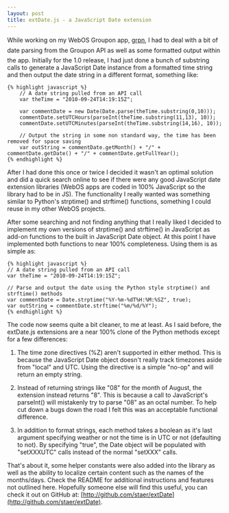 ```yaml
---
layout: post
title: extDate.js - a JavaScript Date extension
---
```


While working on my WebOS Groupon&#0153; app, 
[grpn](http://developer.palm.com/appredirect/?packageid=com.staersoft.grpn), 
I had to deal with a bit of date parsing from the Groupon&#0153; API as well 
as some formatted output within the app. Initially for the 1.0 release, I had 
just done a bunch of substring calls to generate a JavaScript Date instance 
from a formatted time string and then output the date string in a different 
format, something like:

    {% highlight javascript %}
		// A date string pulled from an API call
		var theTime = "2010-09-24T14:19:15Z";
		
		var commentDate = new Date(Date.parse(theTime.substring(0,10)));
		commentDate.setUTCHours(parseInt(theTime.substring(11,13), 10));
		commentDate.setUTCMinutes(parseInt(theTime.substring(14,16), 10));
		
		// Output the string in some non standard way, the time has been removed for space saving
		var outString = commentDate.getMonth() + "/" + commentDate.getDate() + "/" + commentDate.getFullYear();  
	{% endhighlight %}
	
After I had done this once or twice I decided it wasn't an optimal solution and 
did a quick search online to see if there were any good JavaScript date extension
libraries (WebOS apps are coded in 100% JavaScript so the library had to be in JS). 
The functionality I really wanted was something similar to Python's
strptime() and strftime() functions, something I could reuse in my other WebOS
projects.

After some searching and not finding anything that I really liked I decided to
implement my own versions of strptime() and strftime() in JavaScript as add-on 
functions to the built in JavaScript Date object. At this point I have implemented 
both functions to near 100% completeness. Using them is as simple as:

	{% highlight javascript %}
	// A date string pulled from an API call
	var theTime = "2010-09-24T14:19:15Z";
	
	// Parse and output the date using the Python style strptime() and strftime() methods
	var commentDate = Date.strptime("%Y-%m-%dT%H:%M:%SZ", true);
	var outString = commentDate.strftime("%m/%d/%Y");
	{% endhighlight %} 
	
The code now seems quite a bit cleaner, to me at least. As I said before, the
extDate.js extensions are a near 100% clone of the Python methods except for a
few differences:

1.	The time zone directives (%Z) aren't supported in either method. This is 
because the JavaScript Date object doesn't really track timezones aside from 
"local" and UTC. Using the directive is a simple "no-op" and will return an 
empty string.

2. 	Instead of returning strings like "08" for the month of August, the extension
instead returns "8". This is because a call to JavaScript's parseInt() will 
mistakenly try to parse "08" as an octal number. To help cut down a bugs down the
road I felt this was an acceptable functional difference.

3. 	In addition to format strings, each method takes a boolean as it's last 
argument specifying weather or not the time is in UTC or not (defaulting to not). 
By specifying "true", the Date object will be populated with "setXXXUTC" calls 
instead of the normal "setXXX" calls.

That's about it, some helper constants were also added into the library as well
as the ability to localize certain content such as the names of the months/days.
Check the README for additional instructions and features not outlined here. 
Hopefully someone else will find this useful, you can check it out on GitHub at:
[http://github.com/staer/extDate](http://github.com/staer/extDate).
	